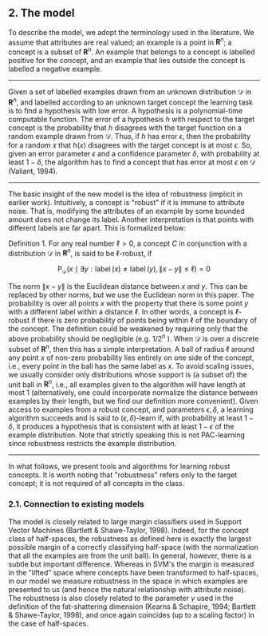 ## 2. The model

To describe the model, we adopt the terminology used in the literature. We assume that attributes are real valued; an example is a point in $\boldsymbol{R}^{n}$; a concept is a subset of $\boldsymbol{R}^{n}$. An example that belongs to a concept is labelled positive for the concept, and an example that lies outside the concept is labelled a negative example.

---

Given a set of labelled examples drawn from an unknown distribution $\mathcal{D}$ in $\boldsymbol{R}^{n}$, and labelled according to an unknown target concept the learning task is to find a hypothesis with low error. A hypothesis is a polynomial-time computable function. The error of a hypothesis $h$ with respect to the target concept is the probability that $h$ disagrees with the target function on a random example drawn from $\mathcal{D}$. Thus, if $h$ has error $\epsilon$, then the probability for a random $x$ that $h(x)$ disagrees with the target concept is at most $\epsilon$. So, given an error parameter $\epsilon$ and a confidence parameter $\delta$, with probability at least $1-\delta$, the algorithm has to find a concept that has error at most $\epsilon$ on $\mathcal{D}$ (Valiant, 1984).

---

The basic insight of the new model is the idea of robustness (implicit in earlier work). Intuitively, a concept is "robust" if it is immune to attribute noise. That is, modifying the attributes of an example by some bounded amount does not change its label. Another interpretation is that points with different labels are far apart. This is formalized below:

Definition 1. For any real number $\ell>0$, a concept $C$ in conjunction with a distribution $\mathcal{D}$ in $\boldsymbol{R}^{n}$, is said to be $\ell$-robust, if

$$
\mathrm{P}_{\mathcal{D}}(x \mid \exists y: \operatorname{label}(x) \neq \operatorname{label}(y),\|x-y\| \leq \ell)=0
$$

The norm $\|x-y\|$ is the Euclidean distance between $x$ and $y$. This can be replaced by other norms, but we use the Euclidean norm in this paper. The probability is over all points $x$ with the property that there is some point $y$ with a different label within a distance $\ell$. In other words, a concept is $\ell$-robust if there is zero probability of points being within $\ell$ of the boundary of the concept. The definition could be weakened by requiring only that the above probability should be negligible (e.g. $1 / 2^{n}$ ). When $\mathcal{D}$ is over a discrete subset of $\boldsymbol{R}^{n}$, then this has a simple interpretation. A ball of radius $\ell$ around any point $x$ of non-zero probability lies entirely on one side of the concept, i.e., every point in the ball has the same label as $x$. To avoid scaling issues, we usually consider only distributions whose support is (a subset of) the unit ball in $\boldsymbol{R}^{n}$, i.e., all examples given to the algorithm will have length at most 1 (alternatively, one could incorporate normalize the distance between examples by their length, but we find our definition more convenient). Given access to examples from a robust concept, and parameters $\epsilon, \delta$, a learning algorithm succeeds and is said to $(\epsilon, \delta)$-learn if, with probability at least $1-\delta$, it produces a hypothesis that is consistent with at least $1-\epsilon$ of the example distribution. Note that strictly speaking this is not PAC-learning since robustness restricts the example distribution.

---

In what follows, we present tools and algorithms for learning robust concepts. It is worth noting that "robustness" refers only to the target concept; it is not required of all concepts in the class.

### 2.1. Connection to existing models

The model is closely related to large margin classifiers used in Support Vector Machines (Bartlett \& Shawe-Taylor, 1998). Indeed, for the concept class of half-spaces, the robustness as defined here is exactly the largest possible margin of a correctly classifying half-space (with the normalization that all the examples are from the unit ball). In general, however, there is a subtle but important difference. Whereas in SVM's the margin is measured in the "lifted" space where concepts have been transformed to half-spaces, in our model we measure robustness in the space in which examples are presented to us (and hence the natural relationship with attribute noise). The robustness is also closely related to the parameter $\gamma$ used in the definition of the fat-shattering dimension (Kearns \& Schapire, 1994; Bartlett \& Shawe-Taylor, 1998), and once again coincides (up to a scaling factor) in the case of half-spaces.